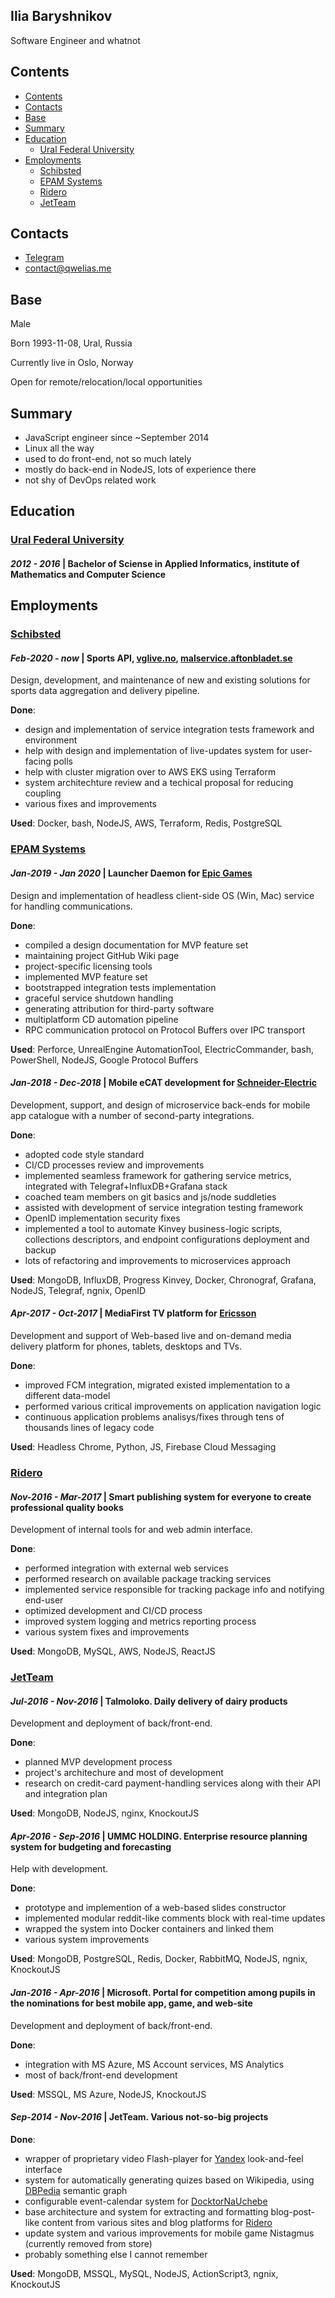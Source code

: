 ## Ilia Baryshnikov
Software Engineer and whatnot

## Contents
- [Contents](#contents)
- [Contacts](#contacts)
- [Base](#base)
- [Summary](#summary)
- [Education](#education)
  - [Ural Federal University](#ural-federal-university)
- [Employments](#employments)
  - [Schibsted](#schibsted)
  - [EPAM Systems](#epam-systems)
  - [Ridero](#ridero)
  - [JetTeam](#jetteam)

## Contacts
- [Telegram](https://t.me/qwelias)
- [contact@qwelias.me](mailto:contact@qwelias.me)

## Base
Male

Born 1993-11-08, Ural, Russia

Currently live in Oslo, Norway

Open for remote/relocation/local opportunities

## Summary
- JavaScript engineer since ~September 2014
- Linux all the way
- used to do front-end, not so much lately
- mostly do back-end in NodeJS, lots of experience there
- not shy of DevOps related work

## Education

### [Ural Federal University](https://urfu.ru/en/)

#### *2012 - 2016* | Bachelor of Sciense in Applied Informatics, institute of Mathematics and Computer Science

## Employments

### [Schibsted](https://schibsted.com/about/)

#### *Feb-2020 - now* | Sports API, [vglive.no](https://vglive.no), [malservice.aftonbladet.se](https://malservice.aftonbladet.se)
Design, development, and maintenance of new and existing solutions for sports data aggregation and delivery pipeline.

**Done**:
- design and implementation of service integration tests framework and environment
- help with design and implementation of live-updates system for user-facing polls
- help with cluster migration over to AWS EKS using Terraform
- system architechture review and a techical proposal for reducing coupling
- various fixes and improvements

**Used**: Docker, bash, NodeJS, AWS, Terraform, Redis, PostgreSQL

### [EPAM Systems](https://www.epam.com)

#### *Jan-2019 - Jan 2020* | Launcher Daemon for [Epic Games](https://www.epicgames.com)
Design and implementation of headless client-side OS (Win, Mac) service for handling communications.

**Done**:
- compiled a design documentation for MVP feature set
- maintaining project GitHub Wiki page
- project-specific licensing tools
- implemented MVP feature set
- bootstrapped integration tests implementation
- graceful service shutdown handling
- generating attribution for third-party software
- multiplatform CD automation pipeline
- RPC communication protocol on Protocol Buffers over IPC transport

**Used**: Perforce, UnrealEngine AutomationTool, ElectricCommander, bash, PowerShell, NodeJS, Google Protocol Buffers

#### *Jan-2018 - Dec-2018* | Mobile eCAT development for [Schneider-Electric](https://www.schneider-electric.com)
Development, support, and design of microservice back-ends for mobile app catalogue with a number of second-party integrations.

**Done**:
- adopted code style standard
- CI/CD processes review and improvements
- implemented seamless framework for gathering service metrics, integrated with Telegraf+InfluxDB+Grafana stack
- coached team members on git basics and js/node suddleties
- assisted with development of service integration testing framework
- OpenID implementation security fixes
- implemented a tool to automate Kinvey business-logic scripts, collections descriptors, and endpoint configurations deployment and backup
- lots of refactoring and improvements to microservices approach

**Used**: MongoDB, InfluxDB, Progress Kinvey, Docker, Chronograf, Grafana, NodeJS, Telegraf, ngnix, OpenID

#### *Apr-2017 - Oct-2017* | MediaFirst TV platform for [Ericsson](https://www.ericsson.com)
Development and support of Web-based live and on-demand media delivery platform for phones, tablets, desktops and TVs.

**Done**:
- improved FCM integration, migrated existed implementation to a different data-model
- performed various critical improvements on application navigation logic
- continuous application problems analisys/fixes through tens of thousands lines of legacy code

**Used**: Headless Chrome, Python, JS, Firebase Cloud Messaging

### [Ridero](https://ridero.ru)

#### *Nov-2016 - Mar-2017* | Smart publishing system for everyone to create professional quality books
Development of internal tools for and web admin interface.

**Done**:
- performed integration with external web services
- performed research on available package tracking services
- implemented service responsible for tracking package info and notifying end-user
- optimized development and CI/CD process
- improved system logging and metrics reporting process
- various system fixes and improvements

**Used**: MongoDB, MySQL, AWS, NodeJS, ReactJS

### [JetTeam](https://jet.team)

#### *Jul-2016 - Nov-2016* | Talmoloko. Daily delivery of dairy products
Development and deployment of back/front-end.

**Done**:
- planned MVP development process
- project's architechure and most of development
- research on credit-card payment-handling services along with their API and integration plan

**Used**: MongoDB, NodeJS, nginx, KnockoutJS

#### *Apr-2016 - Sep-2016* | UMMC HOLDING. Enterprise resource planning system for budgeting and forecasting
Help with development.

**Done**:
- prototype and implemention of a web-based slides constructor
- implemented modular reddit-like comments block with real-time updates
- wrapped the system into Docker containers and linked them
- various system improvements

**Used**: MongoDB, PostgreSQL, Redis, Docker, RabbitMQ, NodeJS, ngnix, KnockoutJS

#### *Jan-2016 - Apr-2016* | Microsoft. Portal for competition among pupils in the nominations for best mobile app, game, and web-site
Development and deployment of back/front-end.

**Done**:
- integration with MS Azure, MS Account services, MS Analytics
- most of back/front-end development

**Used**: MSSQL, MS Azure, NodeJS, KnockoutJS

#### *Sep-2014 - Nov-2016* | JetTeam. Various not-so-big projects

**Done**:
- wrapper of proprietary video Flash-player for [Yandex](https://yandex.ru) look-and-feel interface
- system for automatically generating quizes based on Wikipedia, using [DBPedia](https://wiki.dbpedia.org/) semantic graph
- configurable event-calendar system for [DocktorNaUchebe](https://doctornauchebe.ru/)
- base architecture and system for extracting and formatting blog-post-like content from various sites and blog platforms for [Ridero](#ridero)
- update system and various improvements for mobile game Nistagmus (currently removed from store)
- probably something else I cannot remember

**Used**: MongoDB, MSSQL, MySQL, NodeJS, ActionScript3, ngnix, KnockoutJS
